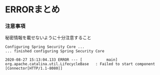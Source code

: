 # ERRORまとめ


### 注意事項
秘密情報を載せないように十分注意すること

```
Configuring Spring Security Core ...
... finished configuring Spring Security Core

2020-08-27 15:13:04.133 ERROR --- [           main] org.apache.catalina.util.LifecycleBase   : Failed to start component [Connector[HTTP/1.1-8080]]
```
